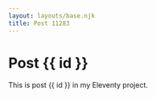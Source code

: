 ```yaml
---
layout: layouts/base.njk
title: Post 11283
---
```


# Post {{ id }}

This is post {{ id }} in my Eleventy project.
